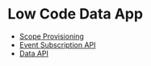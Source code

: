 # Low Code Data App

- [Scope Provisioning](../app/gui/md/API-Provisioning.md)
- [Event Subscription API](../app/gui/md/API-EventSubscription.md)
- [Data API](../app/gui/md/API-Data.md)